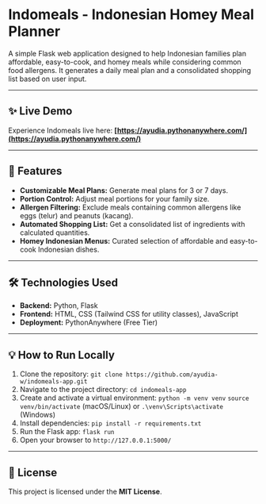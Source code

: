 # Indomeals - Indonesian Homey Meal Planner

A simple Flask web application designed to help Indonesian families plan affordable, easy-to-cook, and homey meals while considering common food allergens. It generates a daily meal plan and a consolidated shopping list based on user input.

---

## ✨ Live Demo

Experience Indomeals live here: **[https://ayudia.pythonanywhere.com/](https://ayudia.pythonanywhere.com/)**

---

## 🚀 Features

* **Customizable Meal Plans:** Generate meal plans for 3 or 7 days.
* **Portion Control:** Adjust meal portions for your family size.
* **Allergen Filtering:** Exclude meals containing common allergens like eggs (telur) and peanuts (kacang).
* **Automated Shopping List:** Get a consolidated list of ingredients with calculated quantities.
* **Homey Indonesian Menus:** Curated selection of affordable and easy-to-cook Indonesian dishes.

---

## 🛠️ Technologies Used

* **Backend:** Python, Flask
* **Frontend:** HTML, CSS (Tailwind CSS for utility classes), JavaScript
* **Deployment:** PythonAnywhere (Free Tier)

---

## 💡 How to Run Locally

1.  Clone the repository:
    `git clone https://github.com/ayudia-w/indomeals-app.git`
2.  Navigate to the project directory:
    `cd indomeals-app`
3.  Create and activate a virtual environment:
    `python -m venv venv`
    `source venv/bin/activate` (macOS/Linux) or `.\venv\Scripts\activate` (Windows)
4.  Install dependencies:
    `pip install -r requirements.txt`
5.  Run the Flask app:
    `flask run`
6.  Open your browser to `http://127.0.0.1:5000/`

---

## 📄 License

This project is licensed under the **MIT License**.
